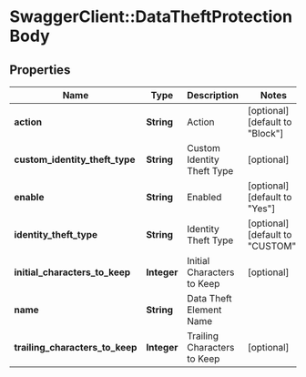 # SwaggerClient::DataTheftProtectionBody

## Properties
Name | Type | Description | Notes
------------ | ------------- | ------------- | -------------
**action** | **String** | Action | [optional] [default to &quot;Block&quot;]
**custom_identity_theft_type** | **String** | Custom Identity Theft Type | [optional] 
**enable** | **String** | Enabled | [optional] [default to &quot;Yes&quot;]
**identity_theft_type** | **String** | Identity Theft Type | [optional] [default to &quot;CUSTOM&quot;]
**initial_characters_to_keep** | **Integer** | Initial Characters to Keep | [optional] 
**name** | **String** | Data Theft Element Name | 
**trailing_characters_to_keep** | **Integer** | Trailing Characters to Keep | [optional] 


